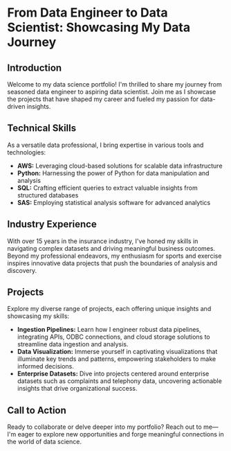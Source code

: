 # From Data Engineer to Data Scientist: Showcasing My Data Journey

## Introduction
Welcome to my data science portfolio! I'm thrilled to share my journey from seasoned data engineer to aspiring data scientist. Join me as I showcase the projects that have shaped my career and fueled my passion for data-driven insights.

## Technical Skills
As a versatile data professional, I bring expertise in various tools and technologies:
- **AWS:** Leveraging cloud-based solutions for scalable data infrastructure
- **Python:** Harnessing the power of Python for data manipulation and analysis
- **SQL:** Crafting efficient queries to extract valuable insights from structured databases
- **SAS:** Employing statistical analysis software for advanced analytics

## Industry Experience
With over 15 years in the insurance industry, I've honed my skills in navigating complex datasets and driving meaningful business outcomes. Beyond my professional endeavors, my enthusiasm for sports and exercise inspires innovative data projects that push the boundaries of analysis and discovery.

## Projects
Explore my diverse range of projects, each offering unique insights and showcasing my skills:
- **Ingestion Pipelines:** Learn how I engineer robust data pipelines, integrating APIs, ODBC connections, and cloud storage solutions to streamline data ingestion and analysis.
- **Data Visualization:** Immerse yourself in captivating visualizations that illuminate key trends and patterns, empowering stakeholders to make informed decisions.
- **Enterprise Datasets:** Dive into projects centered around enterprise datasets such as complaints and telephony data, uncovering actionable insights that drive organizational success.

## Call to Action
Ready to collaborate or delve deeper into my portfolio? Reach out to me—I'm eager to explore new opportunities and forge meaningful connections in the world of data science.
